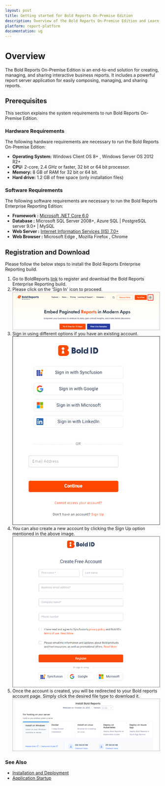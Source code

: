 ```yaml
---
layout: post
title: Getting started for Bold Reports On-Premise Edition
description: Overview of the Bold Reports On-Premise Edition and Learn what are the system requirements to deploy Bold Reports On-Premise in your machine.
platform: report-platform
documentation: ug
---
```


# Overview

The Bold Reports On-Premise Edition is an end-to-end solution for creating, managing, and sharing interactive business reports. It includes a powerful report server application for easily composing, managing, and sharing reports.

## Prerequisites

This section explains the system requirements to run Bold Reports On-Premise Edition.

### Hardware Requirements

The following hardware requirements are necessary to run the Bold Reports On-Premise Edition:
* **Operating System:** Windows Client OS 8+ , Windows Server OS 2012 R2+
* **CPU:** 2-core, 2.4 GHz or faster, 32 bit or 64 bit processor.
* **Memory:** 8 GB of RAM for 32 bit or 64 bit.
* **Hard drive:** 1.2 GB of free space (only installation files)

### Software Requirements

The following software requirements are necessary to run the Bold Reports Enterprise Reporting Edition:
* **Framework :** [Microsoft .NET Core 6.0](https://dotnet.microsoft.com/en-us/download/dotnet/6.0)
* **Database :** Microsoft SQL Server 2008+, Azure SQL | PostgreSQL server 9.0+ | MySQL
* **Web Server :** [Internet Information Services (IIS) 7.0+](https://en.wikipedia.org/wiki/Internet_Information_Services)
* **Web Browser :** Microsoft Edge , Mozilla Firefox , Chrome

## Registration and Download

Please follow the below steps to install the Bold Reports Enterprise Reporting build.
1. Go to BoldReports [link](https://www.boldreports.com/) to register and download the Bold Reports Enterprise Reporting build.
2. Please click on the 'Sign In' icon to proceed.
    ![Bold Reports Enterprise](/static/assets/on-premise/images/getting-started/sign_in.png)
3. Sign in using different options if you have an existing account.
    ![Bold Reports sign in option](/static/assets/on-premise/images/getting-started/bold_id_sign_in.png)
4. You can also create a new account by clicking the Sign Up option mentioned in the above image.
    ![Bold Reports sign up option](/static/assets/on-premise/images/getting-started/sign_up.png)
5. Once the account is created, you will be redirected to your Bold reports account page. Simply click the desired file type to download it.
    ![Bold Reports download option](/static/assets/on-premise/images/getting-started/download_file.png)

### See Also

* [Installation and Deployment](./../installation/windows-installer/)
* [Application Startup](./../application-startup/)